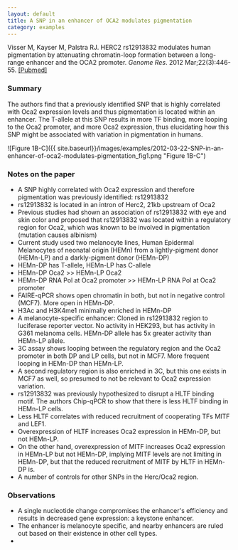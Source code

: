 ```yaml
---
layout: default
title: A SNP in an enhancer of OCA2 modulates pigmentation
category: examples
---
```


Visser M, Kayser M, Palstra RJ. HERC2 rs12913832 modulates human pigmentation by attenuating chromatin-loop formation between a long-range enhancer and the OCA2 promoter. _Genome Res_. 2012 Mar;22(3):446-55. <a class="pubmed-link" href="http://www.ncbi.nlm.nih.gov/pubmed/22234890" target="_blank">[Pubmed]</a>

### Summary
The authors find that a previously identified SNP that is highly correlated with Oca2 expression levels and thus pigmentation is located within an enhancer. The T-allele at this SNP results in more TF binding, more looping to the Oca2 promoter, and more Oca2 expression, thus elucidating how this SNP might be associated with variation in pigmentation in humans.

![Figure 1B-C]({{ site.baseurl}}/images/examples/2012-03-22-SNP-in-an-enhancer-of-oca2-modulates-pigmentation_fig1.png "Figure 1B-C")
### Notes on the paper
* A SNP highly correlated with Oca2 expression and therefore pigmentation was previously identified: rs12913832
* rs12913832 is located in an intron of Herc2, 21kb upstream of Oca2
* Previous studies had shown an association of rs12913832 with eye and skin color and proposed that rs12913832 was located within a regulatory region for Oca2, which was known to be involved in pigmentation (mutation causes albinism)
* Current study used two melanocyte lines, Human Epidermal Melanocytes of neonatal origin (HEMn) from a lightly-pigment donor (HEMn-LP) and a darkly-pigment donor (HEMn-DP)
* HEMn-DP has T-allele, HEMn-LP has C-allele
* HEMn-DP Oca2 >> HEMn-LP Oca2
* HEMn-DP RNA Pol at Oca2 promoter >> HEMn-LP RNA Pol at Oca2 promoter
* FAIRE-qPCR shows open chromatin in both, but not in negative control (MCF7). More open in HEMn-DP.
* H3Ac and H3K4me1 minimally enriched in HEMn-DP
* A melanocyte-specific enhancer: Cloned in rs12913832 region to luciferase reporter vector. No activity in HEK293, but has activity in G361 melanoma cells. HEMn-DP allele has 5x greater activity than HEMn-LP allele.
* 3C assay shows looping between the regulatory region and the Oca2 promoter in both DP and LP cells, but not in MCF7. More frequent looping in HEMn-DP than HEMn-LP.
* A second regulatory region is also enriched in 3C, but this one exists in MCF7 as well, so presumed to not be relevant to Oca2 expression variation.
* rs12913832 was previously hypothesized to disrupt a HLTF binding motif. The authors Chip-qPCR to show that there is less HLTF binding in HEMn-LP cells.
* Less HLTF correlates with reduced recruitment of cooperating TFs MITF and LEF1.
* Overexpression of HLTF increases Oca2 expression in HEMn-DP, but not HEMn-LP. 
* On the other hand, overexpression of MITF increases Oca2 expression in HEMn-LP but not HEMn-DP, implying MITF levels are not limiting in HEMn-DP, but that the reduced recruitment of MITF by HLTF in HEMn-DP is.
* A number of controls for other SNPs in the Herc/Oca2 region.

### Observations
* A single nucleotide change compromises the enhancer's efficiency and results in decreased gene expression: a keystone enhancer.
* The enhancer is melanocyte specific, and nearby enhancers are ruled out based on their existence in other cell types.
* 